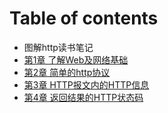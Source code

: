 # Table of contents

* 图解http读书笔记
* [第1章 了解Web及网络基础](di-yi-zhang.md)
* [第2章 简单的http协议](untitled.md)
* [第3章 HTTP报文内的HTTP信息](di-3-zhang-http-bao-wen-nei-de-http-xin-xi.md)
* [第4章 返回结果的HTTP状态码](di-4-zhang-fan-hui-jie-guo-de-http-zhuang-tai-ma.md)


